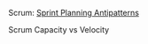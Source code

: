 Scrum: [Sprint Planning Antipatterns](https://age-of-product.com/scrum-sprint-planning-anti-patterns/)

Scrum Capacity vs Velocity

